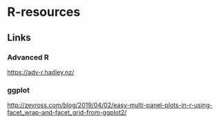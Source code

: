 # R-resources 

## Links

### Advanced R

https://adv-r.hadley.nz/

### ggplot 

http://zevross.com/blog/2019/04/02/easy-multi-panel-plots-in-r-using-facet_wrap-and-facet_grid-from-ggplot2/
